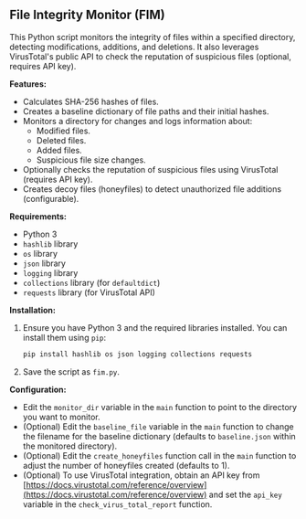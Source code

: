 ## File Integrity Monitor (FIM)

This Python script monitors the integrity of files within a specified directory, detecting modifications, additions, and deletions. It also leverages VirusTotal's public API to check the reputation of suspicious files (optional, requires API key).

**Features:**

* Calculates SHA-256 hashes of files.
* Creates a baseline dictionary of file paths and their initial hashes.
* Monitors a directory for changes and logs information about:
    * Modified files.
    * Deleted files.
    * Added files.
    * Suspicious file size changes.
* Optionally checks the reputation of suspicious files using VirusTotal (requires API key).
* Creates decoy files (honeyfiles) to detect unauthorized file additions (configurable).

**Requirements:**

* Python 3
* `hashlib` library
* `os` library
* `json` library
* `logging` library
* `collections` library (for `defaultdict`)
* `requests` library (for VirusTotal API)

**Installation:**

1. Ensure you have Python 3 and the required libraries installed. You can install them using `pip`:

   ```bash
   pip install hashlib os json logging collections requests
   ```

2. Save the script as `fim.py`.

**Configuration:**

* Edit the `monitor_dir` variable in the `main` function to point to the directory you want to monitor.
* (Optional) Edit the `baseline_file` variable in the `main` function to change the filename for the baseline dictionary (defaults to `baseline.json` within the monitored directory).
* (Optional) Edit the `create_honeyfiles` function call in the `main` function to adjust the number of honeyfiles created (defaults to 1).
* (Optional) To use VirusTotal integration, obtain an API key from [https://docs.virustotal.com/reference/overview](https://docs.virustotal.com/reference/overview) and set the `api_key` variable in the `check_virus_total_report` function.

